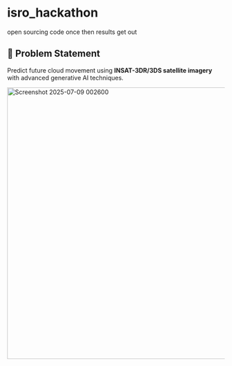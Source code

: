 # isro_hackathon
open sourcing code once then results get out 

## 📌 Problem Statement
Predict future cloud movement using **INSAT-3DR/3DS satellite imagery** with advanced generative AI techniques.

<img width="1137" height="628" alt="Screenshot 2025-07-09 002600" src="https://github.com/user-attachments/assets/f6694479-9203-4b53-bdbc-dff946ff8859" />
